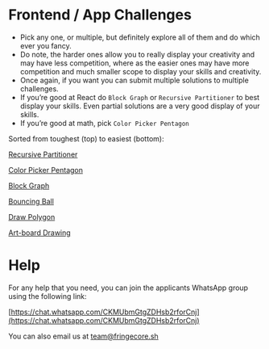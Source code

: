 # Frontend / App Challenges

- Pick any one, or multiple, but definitely explore all of them and do which ever you fancy.
- Do note, the harder ones allow you to really display your creativity and may have less competition, where as the easier ones may have more competition and much smaller scope to display your skills and creativity.
- Once again, if you want you can submit multiple solutions to multiple challenges.
- If you’re good at React do `Block Graph` or `Recursive Partitioner` to best display your skills. Even partial solutions are a very good display of your skills.
- If you’re good at math, pick `Color Picker Pentagon`

Sorted from toughest (top) to easiest (bottom):

[Recursive Partitioner](https://www.notion.so/Recursive-Partitioner-15a1e8a12af1813b8b04db341972bd7e?pvs=21)

[Color Picker Pentagon](https://www.notion.so/Color-Picker-Pentagon-15a1e8a12af18099b24de7fbb5d7a8eb?pvs=21)

[Block Graph](https://www.notion.so/Block-Graph-15a1e8a12af18157b346d90f1b118fd7?pvs=21)

[Bouncing Ball](https://www.notion.so/Bouncing-Ball-15a1e8a12af181a982aff7ff62a966eb?pvs=21)

[Draw Polygon](https://www.notion.so/Draw-Polygon-15a1e8a12af1816cbcaec878102f9c6f?pvs=21)

[Art-board Drawing](https://www.notion.so/Art-board-Drawing-15a1e8a12af18111813aeef87be01483?pvs=21)

# Help

For any help that you need, you can join the applicants WhatsApp group using the following link:

[https://chat.whatsapp.com/CKMUbmGtgZDHsb2rforCnj](https://chat.whatsapp.com/CKMUbmGtgZDHsb2rforCnj)

You can also email us at [team@fringecore.sh](mailto:team@fringecore.sh)